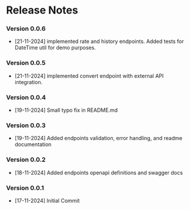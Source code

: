 # Release Notes

### Version 0.0.6
* [21-11-2024] implemented rate and history endpoints. Added tests for DateTime util for demo purposes.

### Version 0.0.5
* [21-11-2024] implemented convert endpoint with external API integration.

### Version 0.0.4
* [19-11-2024] Small typo fix in README.md

### Version 0.0.3
* [19-11-2024] Added endpoints validation, error handling, and readme documentation

### Version 0.0.2
* [18-11-2024] Added endpoints openapi definitions and swagger docs

### Version 0.0.1
* [17-11-2024] Initial Commit
